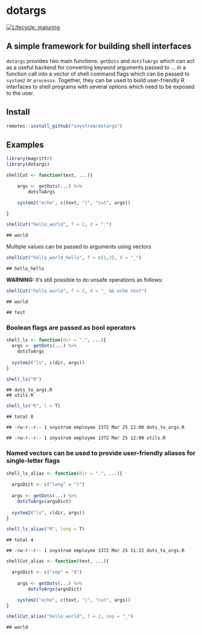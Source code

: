 dotargs
================

<!-- badges: start -->

[![Lifecycle:
maturing](https://img.shields.io/badge/lifecycle-maturing-blue.svg)](https://www.tidyverse.org/lifecycle/#maturing)
<!-- badges: end -->

## A simple framework for building shell interfaces

`dotargs` provides two main functions: `getDots` and `dotsToArgs` which
can act as a useful backend for converting keyword arguments passed to …
in a function call into a vector of shell command flags which can be
passed to `system2` or `processx`. Together, they can be used to build
user-friendly R interfaces to shell programs with several options which
need to be exposed to the user.

## Install

``` r
remotes::install_github("snystrom/dotargs")
```

## Examples

``` r
library(magrittr)
library(dotargs)

shellCut <- function(text, ...){

    args <- getDots(...) %>%
        dotsToArgs

    system2("echo", c(text, "|", "cut", args))

}
```

``` r
shellCut("hello_world", f = 2, d = "_") 
```

    ## world

Multiple values can be passed to arguments using vectors

``` r
shellCut("hello_world_hello", f = c(1,3), d = "_") 
```

    ## hello_hello

**WARNING:** It’s still possible to do unsafe operations as follows:

``` r
shellCut("hello_world", f = 2, d = "_ && echo test")
```

    ## world

    ## test

### Boolean flags are passed as bool operators

``` r
shell_ls <- function(dir = ".", ...){
  args <- getDots(...) %>% 
    dotsToArgs
  
  system2("ls", c(dir, args))
}
```

``` r
shell_ls("R")
```

    ## dots_to_args.R
    ## utils.R

``` r
shell_ls("R", l = T)
```

    ## total 8

    ## -rw-r--r-- 1 snystrom employee 1372 Mar 25 12:00 dots_to_args.R

    ## -rw-r--r-- 1 snystrom employee 1372 Mar 25 12:00 utils.R

### Named vectors can be used to provide user-friendly aliases for single-letter flags

``` r
shell_ls_alias <- function(dir = ".", ...){
  
  argsDict <- c("long" = "l")
  
  args <- getDots(...) %>% 
    dotsToArgs(argsDict)
  
  system2("ls", c(dir, args))
}
```

``` r
shell_ls_alias("R", long = T)
```

    ## total 4

    ## -rw-r--r-- 1 snystrom employee 1372 Mar 25 11:22 dots_to_args.R

``` r
shellCut_alias <- function(text, ...){

  argsDict <- c("sep" = "d")
    
    args <- getDots(...) %>%
        dotsToArgs(argsDict)

    system2("echo", c(text, "|", "cut", args))
}
```

``` r
shellCut_alias("hello_world", f = 2, sep = "_") 
```

    ## world
